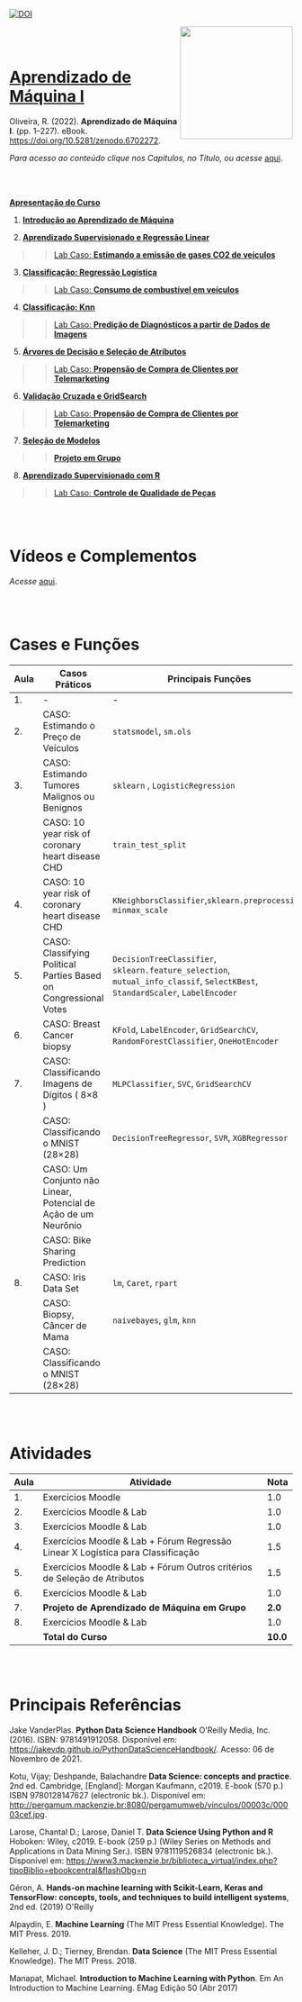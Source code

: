 [![DOI](https://zenodo.org/badge/DOI/10.5281/zenodo.6702272.svg)](https://doi.org/10.5281/zenodo.6702272)

<a href="url"><img src="http://meusite.mackenzie.br/rogerio/mackenzie_logo/UPM.2_horizontal_vermelho.jpg" align="right" width="200" ></a>

<br>

<br>

# [Aprendizado de Máquina I](https://github.com/Rogerio-mack/Machine-Learning-I)

Oliveira, R. (2022). **Aprendizado de Máquina I**. (pp. 1–227). eBook. https://doi.org/10.5281/zenodo.6702272. 

*Para acesso ao conteúdo clique nos Capítulos, no Título, ou acesse* [aqui](https://github.com/Rogerio-mack/Machine-Learning-I).

<br> 

<br>

[**Apresentação do Curso**](https://colab.research.google.com/github/Rogerio-mack/Machine-Learning-I/blob/main/ML0_Apresentacao.ipynb)  

1. [**Introdução ao Aprendizado de Máquina**](https://colab.research.google.com/github/Rogerio-mack/Machine-Learning-I/blob/main/ML1_introducao.ipynb)


2. [**Aprendizado Supervisionado e Regressão Linear**](https://colab.research.google.com/github/Rogerio-mack/Machine-Learning-I/blob/main/ML2_Regressao.ipynb)

>> [Lab Caso: **Estimando a emissão de gases CO2 de veículos**](https://colab.research.google.com/github/Rogerio-mack/Machine-Learning-I/blob/main/ML2_Regressao_ex.ipynb)

3. [**Classificação: Regressão Logística**](https://colab.research.google.com/github/Rogerio-mack/Machine-Learning-I/blob/main/ML3_RegressaoLogistica.ipynb)

>>  [Lab Caso: **Consumo de combustível em veículos**](https://colab.research.google.com/github/Rogerio-mack/Machine-Learning-I/blob/main/ML3_RegressaoLogistica_ex.ipynb)

4. [**Classificação: Knn**](https://colab.research.google.com/github/Rogerio-mack/Machine-Learning-I/blob/main/ML4_Knn.ipynb)

>> [Lab Caso: **Predição de Diagnósticos a partir de Dados de Imagens**](https://colab.research.google.com/github/Rogerio-mack/Machine-Learning-I/blob/main/ML4_Knn_ex.ipynb)

5. [**Árvores de Decisão e Seleção de Atributos**](https://colab.research.google.com/github/Rogerio-mack/Machine-Learning-I/blob/main/ML5_DecisionTrees.ipynb)

>> [Lab Caso: **Propensão de Compra de Clientes por Telemarketing**](https://colab.research.google.com/github/Rogerio-mack/Machine-Learning-I/blob/main/ML5_DecisionTrees_ex.ipynb)

6. [**Validação Cruzada e GridSearch**](https://colab.research.google.com/github/Rogerio-mack/Machine-Learning-I/blob/main/ML6_CV_GridSearch.ipynb)

>> [Lab Caso: **Propensão de Compra de Clientes por Telemarketing**](https://colab.research.google.com/github/Rogerio-mack/Machine-Learning-I/blob/main/ML6_CV_GridSearch_ex.ipynb)

7. [**Seleção de Modelos**](https://colab.research.google.com/github/Rogerio-mack/Machine-Learning-I/blob/main/ML7_SelecaoDeModelos.ipynb)

>> [**Projeto em Grupo**](https://colab.research.google.com/github/Rogerio-mack/Machine-Learning-I/blob/main/ML7_ex_projeto.ipynb)

8. [**Aprendizado Supervisionado com R**](https://colab.research.google.com/github/Rogerio-mack/Machine-Learning-I/blob/main/ML8_R.ipynb)

>> [Lab Caso: **Controle de Qualidade de Peças**](https://colab.research.google.com/github/Rogerio-mack/Machine-Learning-I/blob/main/ML8_R_ex.ipynb)

<br>

<br>

# Vídeos e Complementos

*Acesse* [aqui](https://github.com/Rogerio-mack/Machine-Learning-I/tree/main/videos).

<br>

<br>

# Cases e Funções

| Aula   | Casos Práticos                                                          | Principais Funções         |
|--------|-------------------------------------------------------------------------|--------------------------------|
| 1.     | -                                                                       | -                              |
| 2.     | CASO: Estimando o Preço de Veículos                                     | `statsmodel`, `sm.ols`  |
| 3.     | CASO: Estimando Tumores Malignos ou Benignos                            | `sklearn` , `LogisticRegression`  |
|        | CASO: 10 year risk of coronary heart disease CHD                        | `train_test_split`    |
| 4.     | CASO: 10 year risk of coronary heart disease CHD                        | `KNeighborsClassifier`,`sklearn.preprocessing`, `minmax_scale` |
| 5.     | CASO: Classifying Political Parties Based on Congressional Votes        | `DecisionTreeClassifier`,  `sklearn.feature_selection`, `mutual_info_classif`, `SelectKBest`, `StandardScaler`, `LabelEncoder`  |
| 6.     | CASO: Breast Cancer biopsy        | `KFold`, `LabelEncoder`, `GridSearchCV`, `RandomForestClassifier`, `OneHotEncoder`|
| 7.     | CASO: Classificando Imagens de Dígitos ( 8×8 )       | `MLPClassifier`, `SVC`, `GridSearchCV`  |
|        | CASO: Classificando o MNIST (28×28)       | `DecisionTreeRegressor`, `SVR`, `XGBRegressor`   |
|        | CASO: Um Conjunto não Linear, Potencial de Ação de um Neurônio       |    |
|        | CASO: Bike Sharing Prediction      |   |
| 8.     | CASO: Iris Data Set       | `lm`, `Caret`, `rpart`  |
|        | CASO: Biopsy, Câncer de Mama       | `naivebayes`, `glm`, `knn`   |
|        | CASO: Classificando o MNIST (28×28)       |   |
<br>

<br> 

# Atividades

| Aula   | Atividade                                                       |Nota    |
|--------|-----------------------------------------------------------------|--------|
| 1.     | Exercícios Moodle                                               |  1.0   | 
| 2.     | Exercícios Moodle & Lab                                               |  1.0   | 
| 3.     | Exercícios Moodle & Lab                                              |  1.0   | 
| 4.     | Exercícios Moodle & Lab + Fórum Regressão Linear X Logística para Classificação                               |  1.5   | 
| 5.     | Exercícios Moodle & Lab + Fórum Outros critérios de Seleção de Atributos                                      |  1.5   | 
| 6.     | Exercícios Moodle & Lab                                              |  1.0   | 
| 7.     | **Projeto de Aprendizado de Máquina em Grupo**                     |  **2.0**   | 
| 8.     | Exercícios Moodle & Lab                                              |  1.0   | 
|      | **Total do Curso**                                           |  **10.0**   | 

  

<br>

<br> 

# Principais Referências 

Jake VanderPlas. **Python Data Science Handbook**  O'Reilly Media, Inc. (2016). ISBN: 9781491912058. Disponível em: https://jakevdp.github.io/PythonDataScienceHandbook/. Acesso: 06 de Novembro de 2021. 

Kotu, Vijay; Deshpande, Balachandre **Data Science: concepts and practice**. 2nd ed. Cambridge, [England]: Morgan Kaufmann, c2019. E-book (570 p.) ISBN 9780128147627 (electronic bk.). Disponível em: http://pergamum.mackenzie.br:8080/pergamumweb/vinculos/00003c/00003cef.jpg.

Larose, Chantal D.; Larose, Daniel T. **Data Science Using Python and R** Hoboken: Wiley, c2019. E-book (259 p.) (Wiley Series on Methods and Applications in Data Mining Ser.). ISBN 9781119526834 (electronic bk.). Disponível em: https://www3.mackenzie.br/biblioteca_virtual/index.php?tipoBiblio=ebookcentral&flashObg=n

Géron, A. **Hands-on machine learning with Scikit-Learn, Keras and TensorFlow: concepts, tools, and techniques to build intelligent systems**, 2nd ed. (2019) O'Reilly

Alpaydin, E. **Machine Learning** (The MIT Press Essential Knowledge). The MIT Press. 2019.

Kelleher, J. D.; Tierney, Brendan. **Data Science** (The MIT Press Essential Knowledge). The MIT Press. 2018.

Manapat, Michael. **Introduction to Machine Learning with Python**. Em An Introduction to Machine Learning. EMag Edição 50 (Abr 2017)






